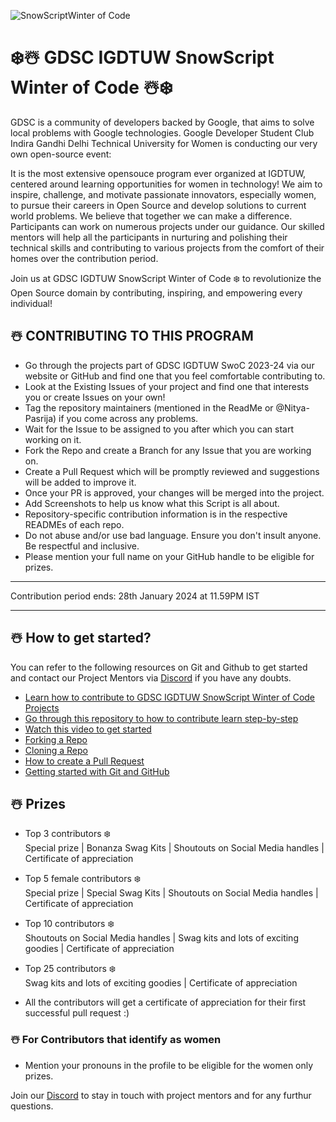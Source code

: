 
![SnowScriptWinter of Code](https://github.com/snowscriptGdscIgdtuw/.github/assets/97171261/6536787f-ba6d-4e4c-8aa1-72f7b31787ba)


# ❄️☃️ GDSC IGDTUW SnowScript Winter of Code ☃️❄️

GDSC is a community of developers backed by Google, that aims to solve local problems with Google technologies. Google Developer Student Club Indira Gandhi Delhi Technical University for Women is conducting our very own open-source event: 


It is the most extensive opensouce program ever organized at IGDTUW, centered around learning opportunities for women in technology! We aim to inspire, challenge, and motivate passionate innovators, especially women, to pursue their careers in Open Source and develop solutions to current world problems. We believe that together we can make a difference. Participants can work on numerous projects under our guidance. Our skilled mentors will help all the participants in nurturing and polishing their technical skills and contributing to various projects from the comfort of their homes over the contribution period. 

Join us at GDSC IGDTUW SnowScript Winter of Code ❄️ to revolutionize the Open Source domain by contributing, inspiring, and empowering every individual!

## ☃️ CONTRIBUTING TO THIS PROGRAM

- Go through the projects part of GDSC IGDTUW SwoC 2023-24 via our website or GitHub and find one that you feel comfortable contributing to.
- Look at the Existing Issues of your project and find one that interests you or create Issues on your own!
- Tag the repository maintainers (mentioned in the ReadMe or @Nitya-Pasrija) if you come across any problems.
- Wait for the Issue to be assigned to you after which you can start working on it.
- Fork the Repo and create a Branch for any Issue that you are working on.
- Create a Pull Request which will be promptly reviewed and suggestions will be added to improve it.
- Once your PR is approved, your changes will be merged into the project. 
- Add Screenshots to help us know what this Script is all about.
- Repository-specific contribution information is in the respective READMEs of each repo.
- Do not abuse and/or use bad language. Ensure you don't insult anyone. Be respectful and inclusive.
- Please mention your full name on your GitHub handle to be eligible for prizes.


<hr> </hr>
Contribution period ends: 28th January 2024 at 11.59PM IST
<hr> </hr>

## ☃️ How to get started?

You can refer to the following resources on Git and Github to get started and contact our Project Mentors via [Discord](https://discord.gg/xTNC4MGB) if you have any doubts.

- [Learn how to contribute to GDSC IGDTUW SnowScript Winter of Code Projects](#)
- [Go through this repository to how to contribute learn step-by-step](https://github.com/firstcontributions/first-contributions)
- [Watch this video to get started](https://youtu.be/SL5KKdmvJ1U)
- [Forking a Repo](https://help.github.com/en/github/getting-started-with-github/fork-a-repo)
- [Cloning a Repo](https://help.github.com/en/desktop/contributing-to-projects/creating-a-pull-request)
- [How to create a Pull Request](https://opensource.com/article/19/7/create-pull-request-github)
- [Getting started with Git and GitHub](https://towardsdatascience.com/getting-started-with-git-and-github-6fcd0f2d4ac6)



## ☃️ Prizes 
- Top 3 contributors ❄️<br/> 
Special prize | Bonanza Swag Kits | Shoutouts on Social Media handles | Certificate of appreciation

- Top 5 female contributors ❄️ <br/>
Special prize | Special Swag Kits | Shoutouts on Social Media handles | Certificate of appreciation

- Top 10 contributors ❄️ <br/>
Shoutouts on Social Media handles | Swag kits and lots of exciting goodies | Certificate of appreciation

- Top 25 contributors ❄️ <br/>
Swag kits and lots of exciting goodies | Certificate of appreciation

- All the contributors will get a certificate of appreciation for their first successful pull request :)


### ☃️ For Contributors that identify as women
- Mention your pronouns in the profile to be eligible for the women only prizes.


Join our [Discord](https://discord.gg/xTNC4MGB) to stay in touch with project mentors and for any furthur questions. 

